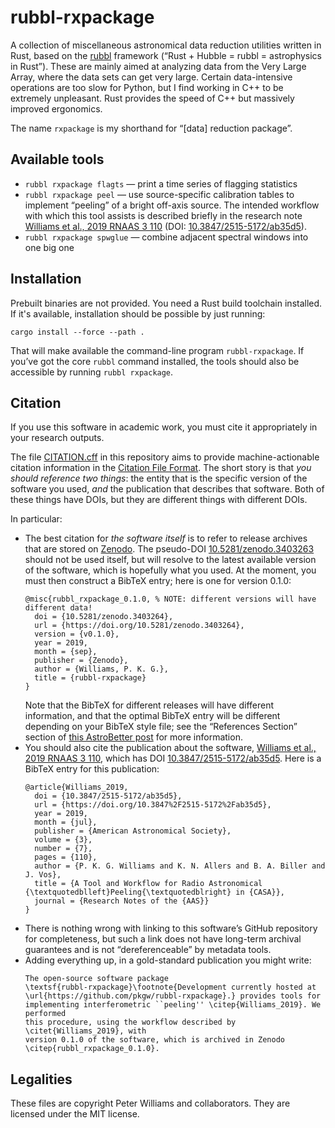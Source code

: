 # rubbl-rxpackage

A collection of miscellaneous astronomical data reduction utilities written in
Rust, based on the [rubbl] framework (“Rust + Hubble = rubbl = astrophysics in
Rust”). These are mainly aimed at analyzing data from the Very Large Array,
where the data sets can get very large. Certain data-intensive operations are
too slow for Python, but I find working in C++ to be extremely unpleasant.
Rust provides the speed of C++ but massively improved ergonomics.

[rubbl]: https://github.com/pkgw/rubbl

The name `rxpackage` is my shorthand for “[data] reduction package”.


## Available tools

- `rubbl rxpackage flagts` — print a time series of flagging statistics
- `rubbl rxpackage peel` — use source-specific calibration tables to implement
  “peeling” of a bright off-axis source. The intended workflow with which this
  tool assists is described briefly in the research note
  [Williams et al., 2019 RNAAS 3 110] (DOI: [10.3847/2515-5172/ab35d5]).
- `rubbl rxpackage spwglue` — combine adjacent spectral windows into one big
  one

[Williams et al., 2019 RNAAS 3 110]: https://doi.org/10.3847/2515-5172/ab35d5
[10.3847/2515-5172/ab35d5]: https://doi.org/10.3847/2515-5172/ab35d5


## Installation

Prebuilt binaries are not provided. You need a Rust build toolchain installed.
If it's available, installation should be possible by just running:

```
cargo install --force --path .
```

That will make available the command-line program `rubbl-rxpackage`. If you’ve
got the core `rubbl` command installed, the tools should also be accessible by
running `rubbl rxpackage`.


## Citation

If you use this software in academic work, you must cite it appropriately in
your research outputs.

The file [CITATION.cff](./CITATION.cff) in this repository aims to provide
machine-actionable citation information in the [Citation File Format]. The
short story is that *you should reference two things*: the entity that is the
specific version of the software you used, *and* the publication that
describes that software. Both of these things have DOIs, but they are
different things with different DOIs.

In particular:

- The best citation for *the software itself* is to refer to release archives
  that are stored on [Zenodo]. The pseudo-DOI [10.5281/zenodo.3403263] should
  not be used itself, but will resolve to the latest available version of the
  software, which is hopefully what you used. At the moment, you must then
  construct a BibTeX entry; here is one for version 0.1.0:
  ```
  @misc{rubbl_rxpackage_0.1.0, % NOTE: different versions will have different data!
    doi = {10.5281/zenodo.3403264},
    url = {https://doi.org/10.5281/zenodo.3403264},
    version = {v0.1.0},
    year = 2019,
    month = {sep},
    publisher = {Zenodo},
    author = {Williams, P. K. G.},
    title = {rubbl-rxpackage}
  }
  ```
  Note that the BibTeX for different releases will have different information,
  and that the optimal BibTeX entry will be different depending on your BibTeX
  style file; see the “References Section” section of [this AstroBetter post]
  for more information.
- You should also cite the publication about the software,
  [Williams et al., 2019 RNAAS 3 110], which has DOI
  [10.3847/2515-5172/ab35d5]. Here is a BibTeX entry for this publication:
  ```
  @article{Williams_2019,
	doi = {10.3847/2515-5172/ab35d5},
	url = {https://doi.org/10.3847%2F2515-5172%2Fab35d5},
	year = 2019,
	month = {jul},
	publisher = {American Astronomical Society},
	volume = {3},
	number = {7},
	pages = {110},
	author = {P. K. G. Williams and K. N. Allers and B. A. Biller and J. Vos},
	title = {A Tool and Workflow for Radio Astronomical {\textquotedblleft}Peeling{\textquotedblright} in {CASA}},
	journal = {Research Notes of the {AAS}}
  }
  ```
- There is nothing wrong with linking to this software’s GitHub repository for
  completeness, but such a link does not have long-term archival guarantees
  and is not “dereferenceable” by metadata tools.
- Adding everything up, in a gold-standard publication you might write:
  ```
  The open-source software package
  \textsf{rubbl-rxpackage}\footnote{Development currently hosted at
  \url{https://github.com/pkgw/rubbl-rxpackage}.} provides tools for
  implementing interferometric ``peeling'' \citep{Williams_2019}. We performed
  this procedure, using the workflow described by \citet{Williams_2019}, with
  version 0.1.0 of the software, which is archived in Zenodo
  \citep{rubbl_rxpackage_0.1.0}.
  ```

[Citation File Format]: https://citation-file-format.github.io/
[Zenodo]: https://zenodo.org/
[10.5281/zenodo.3403263]: https://doi.org/10.5281/zenodo.3403263
[this AstroBetter post]: https://www.astrobetter.com/blog/2019/07/01/citing-astronomy-software-inline-text-examples/

## Legalities

These files are copyright Peter Williams and collaborators. They are licensed
under the MIT license.
